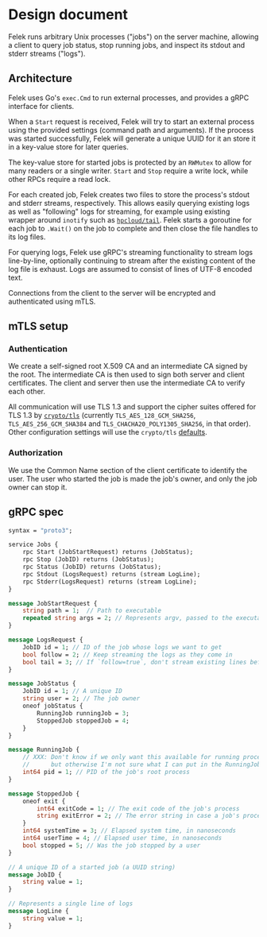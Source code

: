 # Design document

Felek runs arbitrary Unix processes ("jobs") on the server machine, allowing a client to query job status, stop running jobs, and inspect its stdout and stderr streams ("logs").

## Architecture

Felek uses Go's `exec.Cmd` to run external processes, and provides a gRPC interface for clients.

When a `Start` request is received, Felek will try to start an external process using the provided settings (command path and arguments). If the process was started successfully, Felek will generate a unique UUID for it an store it in a key-value store for later queries.

The key-value store for started jobs is protected by an `RWMutex` to allow for many readers or a single writer. `Start` and `Stop` require a write lock, while other RPCs require a read lock.

For each created job, Felek creates two files to store the process's stdout and stderr streams, respectively. This allows easily querying existing logs as well as "following" logs for streaming, for example using existing wrapper around `inotify` such as [`hpcloud/tail`](https://github.com/hpcloud/tail). Felek starts a goroutine for each job to `.Wait()` on the job to complete and then close the file handles to its log files.

For querying logs, Felek use gRPC's streaming functionality to stream logs line-by-line, optionally continuing to stream after the existing content of the log file is exhaust. Logs are assumed to consist of lines of UTF-8 encoded text.

Connections from the client to the server will be encrypted and authenticated using mTLS.

## mTLS setup

### Authentication

We create a self-signed root X.509 CA and an intermediate CA signed by the root.
The intermediate CA is then used to sign both server and client certificates.
The client and server then use the intermediate CA to verify each other.

All communication will use TLS 1.3 and support the cipher suites offered for TLS 1.3 by [`crypto/tls`](https://golang.org/pkg/crypto/tls/) (currently `TLS_AES_128_GCM_SHA256`, `TLS_AES_256_GCM_SHA384` and `TLS_CHACHA20_POLY1305_SHA256`, in that order). Other configuration settings will use the `crypto/tls` [defaults](https://golang.org/pkg/crypto/tls/#Config).

### Authorization

We use the Common Name section of the client certificate to identify the user. The user who started the job is made the job's owner, and only the job owner can stop it.

## gRPC spec

```protobuf
syntax = "proto3";

service Jobs {
    rpc Start (JobStartRequest) returns (JobStatus);
    rpc Stop (JobID) returns (JobStatus);
    rpc Status (JobID) returns (JobStatus);
    rpc Stdout (LogsRequest) returns (stream LogLine);
    rpc Stderr(LogsRequest) returns (stream LogLine);
}

message JobStartRequest {
    string path = 1;  // Path to executable
    repeated string args = 2; // Represents argv, passed to the executable
}

message LogsRequest {
    JobID id = 1; // ID of the job whose logs we want to get
    bool follow = 2; // Keep streaming the logs as they come in
    bool tail = 3; // If `follow=true`, don't stream existing lines before following
}

message JobStatus {
    JobID id = 1; // A unique ID
    string user = 2; // The job owner
    oneof jobStatus {
        RunningJob runningJob = 3;
        StoppedJob stoppedJob = 4;
    }
}

message RunningJob {
    // XXX: Don't know if we only want this available for running processes,
    //      but otherwise I'm not sure what I can put in the RunningJob message
    int64 pid = 1; // PID of the job's root process
}

message StoppedJob {
    oneof exit {
        int64 exitCode = 1; // The exit code of the job's process
        string exitError = 2; // The error string in case a job's processes was killed by a signal
    }
    int64 systemTime = 3; // Elapsed system time, in nanoseconds
    int64 userTime = 4; // Elapsed user time, in nanoseconds
    bool stopped = 5; // Was the job stopped by a user
}

// A unique ID of a started job (a UUID string)
message JobID {
    string value = 1;
}

// Represents a single line of logs
message LogLine {
    string value = 1;
}
```
